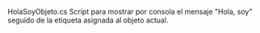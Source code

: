 HolaSoyObjeto.cs
    Script para mostrar por consola el mensaje "Hola, soy" seguido de la etiqueta asignada al objeto actual.